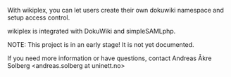 With wikiplex, you can let users create their own dokuwiki namespace and setup access control.

wikiplex is integrated with DokuWiki and simpleSAMLphp.


NOTE: This project is in an early stage! It is not yet documented.

If you need more information or have questions,
contact Andreas Åkre Solberg <andreas.solberg at uninett.no>